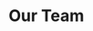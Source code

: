<script setup>
import { VPTeamMembers } from 'vitepress/theme'

const members = [
  {
    avatar: './assets/andy.jpg',
    name: 'Andy Goldschmidt, PhD',
    title: 'Postdoctoral Researcher, University of Chicago',
    // links: [
    //   { icon: 'github', link: 'https://github.com/yyx990803' },
    //   { icon: 'twitter', link: 'https://twitter.com/youyuxi' }
    // ]
  },
  {
    avatar: './assets/aaron.jpg',
    name: 'Aaron Trowbridge',
    title: 'Staff Research Associate, Robotic Exploration Lab, CMU',
    // links: [
    //   { icon: 'github', link: 'https://github.com/yyx990803' },
    //   { icon: 'twitter', link: 'https://twitter.com/youyuxi' }
    // ]
  },
  {
    avatar: './assets/jack.jpg',
    name: ' Jack Champagne',
    title: 'Masters of Software Engineering, CMU',
    // links: [
    //   { icon: 'github', link: 'https://github.com/yyx990803' },
    //   { icon: 'twitter', link: 'https://twitter.com/youyuxi' }
    // ]
  },
  {
    avatar: './assets/gennadi.png',
    name: 'Gennadi Ryan',
    title: 'Bachelors in Computer Science + Math, Univeristy of Pittsburgh',
    // links: [
    //   { icon: 'github', link: 'https://github.com/yyx990803' },
    //   { icon: 'twitter', link: 'https://twitter.com/youyuxi' }
    // ]
  }
]
</script>

# Our Team

<VPTeamMembers size="small" :members="members" />

<!-- <span style="color:transparent;">We are a group of quantum optimal control researchers and software engineers looking to bring the best quantum control software to many prominent quantum hardware platforms.</span> -->

<!-- <span style="color:transparent;">Many of the innovations in modern control techniques, often seen in robotics applications, bear deep relevance to controlling qubits of today's quantum computers. Controlling qubits to apply computational gates with the highest fidelity, shortest time, all while respecting the limits of our hardware requires solving difficult problems. Leveraging trajectory optimization techniques, solutions to these problems can be found and further optimized through expirimentation.</span> -->

<!-- <span style="color:transparent;">Improving the fidelity of gate operations will bring more scalable, fault-tolerant, and possibly error-corrected quantum chips closer to today.</span> -->